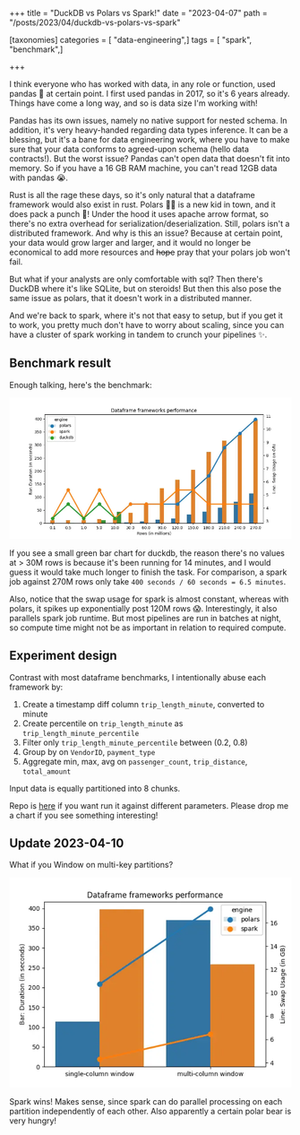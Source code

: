 +++
title = "DuckDB vs Polars vs Spark!"
date = "2023-04-07"
path = "/posts/2023/04/duckdb-vs-polars-vs-spark"

[taxonomies]
categories = [ "data-engineering",]
tags = [ "spark", "benchmark",]

+++

I think everyone who has worked with data, in any role or function, used pandas 🐼 at certain point. I first used pandas in 2017, so it's 6 years already. Things have come a long way, and so is data size I'm working with!

Pandas has its own issues, namely no native support for nested schema. In addition, it's very heavy-handed regarding data types inference. It can be a blessing, but it's a bane for data engineering work, where you have to make sure that your data conforms to agreed-upon schema (hello data contracts!). But the worst issue? Pandas can't open data that doesn't fit into memory. So if you have a 16 GB RAM machine, you can't read 12GB data with pandas 😭.

Rust is all the rage these days, so it's only natural that a dataframe framework would also exist in rust. Polars 🐻‍❄️ is a new kid in town, and it does pack a punch 🥊! Under the hood it uses apache arrow format, so there's no extra overhead for serialization/deserialization. Still, polars isn't a distributed framework. And why is this an issue? Because at certain point, your data would grow larger and larger, and it would no longer be economical to add more resources and ~~hope~~ pray that your polars job won't fail.

But what if your analysts are only comfortable with sql? Then there's DuckDB where it's like SQLite, but on steroids! But then this also pose the same issue as polars, that it doesn't work in a distributed manner.

And we're back to spark, where it's not that easy to setup, but if you get it to work, you pretty much don't have to worry about scaling, since you can have a cluster of spark working in tandem to crunch your pipelines ✨.

## Benchmark result

Enough talking, here's the benchmark:

![dataframe showdown result](images/e22cca514a40af13328884eede1bfbcf2cee2e103f4230307d5859e5b444d8ff.webp)

If you see a small green bar chart for duckdb, the reason there's no values at > 30M rows is because it's been running for 14 minutes, and I would guess it would take much longer to finish the task. For comparison, a spark job against 270M rows only take `400 seconds / 60 seconds = 6.5 minutes`.

Also, notice that the swap usage for spark is almost constant, whereas with polars, it spikes up exponentially post 120M rows 😱. Interestingly, it also parallels spark job runtime. But most pipelines are run in batches at night, so compute time might not be as important in relation to required compute.

## Experiment design

Contrast with most dataframe benchmarks, I intentionally abuse each framework by:

1. Create a timestamp diff column `trip_length_minute`, converted to minute
2. Create percentile on `trip_length_minute` as `trip_length_minute_percentile`
3. Filter only `trip_length_minute_percentile` between (0.2, 0.8)
4. Group by on `VendorID`, `payment_type`
5. Aggregate min, max, avg on `passenger_count`, `trip_distance`, `total_amount`

Input data is equally partitioned into 8 chunks.

Repo is [here](https://github.com/kahnwong/dataframe-frameworks-showdown) if you want run it against different parameters. Please drop me a chart if you see something interesting!

## Update 2023-04-10

What if you Window on multi-key partitions?

![dataframe showdown result 2](images/9ad99e712d172b8964bbde490cf19c15a0056961ba9dc3e137c4bd397cc87f99.webp)

Spark wins! Makes sense, since spark can do parallel processing on each partition independently of each other. Also apparently a certain polar bear is very hungry!
